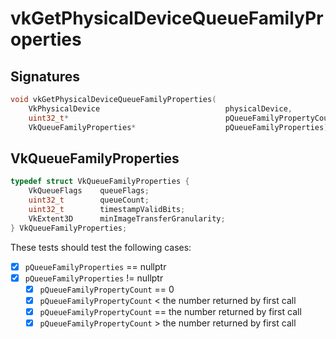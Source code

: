 # vkGetPhysicalDeviceQueueFamilyProperties

## Signatures
```c++
void vkGetPhysicalDeviceQueueFamilyProperties(
    VkPhysicalDevice                            physicalDevice,
    uint32_t*                                   pQueueFamilyPropertyCount,
    VkQueueFamilyProperties*                    pQueueFamilyProperties);
```

## VkQueueFamilyProperties
```c++
typedef struct VkQueueFamilyProperties {
    VkQueueFlags    queueFlags;
    uint32_t        queueCount;
    uint32_t        timestampValidBits;
    VkExtent3D      minImageTransferGranularity;
} VkQueueFamilyProperties;
```

These tests should test the following cases:
- [x] `pQueueFamilyProperties` == nullptr
- [x] `pQueueFamilyProperties` != nullptr
  - [x] `pQueueFamilyPropertyCount` == 0
  - [x] `pQueueFamilyPropertyCount` < the number returned by first call
  - [x] `pQueueFamilyPropertyCount` == the number returned by first call
  - [x] `pQueueFamilyPropertyCount` > the number returned by first call
